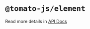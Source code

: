 # `@tomato-js/element`

Read more details in [API Docs](https://tomato-js.github.io/tomato/index.html)
